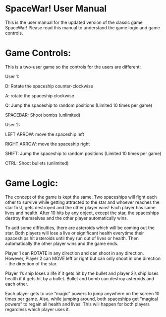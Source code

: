 # SpaceWar! User Manual
This is the user manual for the updated version of the classic game SpaceWar! Please read this manual to understand the game logic and game controls. 

# Game Controls:
This is a two-user game so the controls for the users are different:

User 1:

D: Rotate the spaceship counter-clockwise 

A: rotate the spaceship clockwise 

Q: Jump the spaceship to random positions (Limited 10 times per game)

SPACEBAR: Shoot bombs (unlimited)

User 2:

LEFT ARROW: move the spaceship left

RIGHT ARROW: move the spaceship right 

SHIFT: Jump the spaceship to random positions (Limited 10 times per game)

CTRL: Shoot bullets (unlimited)

# Game Logic:
The concept of the game is kept the same. Two spaceships will fight each other to survive while getting attracted to the star and whoever reaches the star first, gets destroyed and the other player wins! Each player has same lives and health. After 10 hits by any object, except the star, the spaceships destroy themselves and the other player automatically wins. 

To add some difficulties, there are asteroids which will be coming out the star. Both players will lose a live or significant health everytime their spaceships hit asteroids until they run out of lives or health. Then automatically the other player wins and the game ends.

Player 1 can ROTATE in any direction and can shoot in any direction. However, Player 2 can MOVE left or right but can only shoot in one direction – the direction of the star. 

Player 1’s ship loses a life if it gets hit by the bullet and player 2’s ship loses health if it gets hit by a bullet. Bullet and bomb can destroy asteroids and each other. 

Each player gets to use “magic” powers to jump anywhere on the screen 10 times per game. Also, while jumping around, both spaceships get “magical powers” to regain all health and lives. This will happen for both players regardless which player uses it. 
